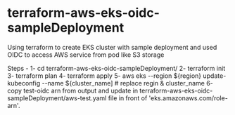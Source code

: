 # terraform-aws-eks-oidc-sampleDeployment
Using terraform to create EKS cluster with sample deployment and used OIDC to access AWS service from pod like S3 storage

Steps - 
1- cd terraform-aws-eks-oidc-sampleDeployment/
2- terraform init
3- terraform plan
4- terraform apply
5- aws eks --region ${region} update-kubeconfig --name ${cluster_name] # replace regin & cluster_name
6- copy test-oidc arn from output and update in terraform-aws-eks-oidc-sampleDeployment/aws-test.yaml file in front of 'eks.amazonaws.com/role-arn'.
